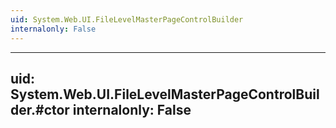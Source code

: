 ```yaml
---
uid: System.Web.UI.FileLevelMasterPageControlBuilder
internalonly: False
---
```


---
uid: System.Web.UI.FileLevelMasterPageControlBuilder.#ctor
internalonly: False
---
